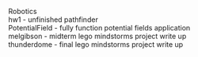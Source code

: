Robotics  
hw1 - unfinished pathfinder  
PotentialField - fully function potential fields application  
melgibson - midterm lego mindstorms project write up  
thunderdome - final lego mindstorms project write up  
